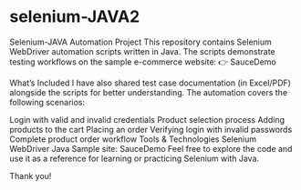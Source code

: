 # selenium-JAVA2
Selenium-JAVA Automation Project
This repository contains Selenium WebDriver automation scripts written in Java.
The scripts demonstrate testing workflows on the sample e-commerce website:
👉 SauceDemo

What’s Included
I have also shared test case documentation (in Excel/PDF) alongside the scripts for better understanding.
The automation covers the following scenarios:

Login with valid and invalid credentials
Product selection process
Adding products to the cart
Placing an order
Verifying login with invalid passwords
Complete product order workflow
Tools & Technologies
Selenium WebDriver
Java
Sample site: SauceDemo
Feel free to explore the code and use it as a reference for learning or practicing Selenium with Java.

Thank you!
